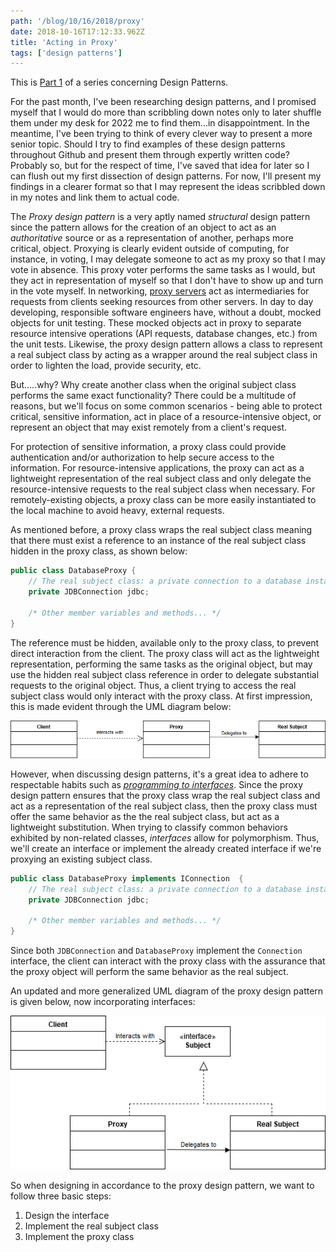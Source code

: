 ```yaml
---
path: '/blog/10/16/2018/proxy'
date: 2018-10-16T17:12:33.962Z
title: 'Acting in Proxy'
tags: ['design patterns']
---
```


This is [Part 1]() of a series concerning Design Patterns.

For the past month, I've been researching design patterns, and I promised myself that I would do more than scribbling down notes only to later shuffle them under my desk for 2022 me to find them...in disappointment. In the meantime, I've been trying to think of every clever way to present a more senior topic. Should I try to find examples of these design patterns throughout Github and present them through expertly written code? Probably so, but for the respect of time, I've saved that idea for later so I can flush out my first dissection of design patterns. For now, I'll present my findings in a clearer format so that I may represent the ideas scribbled down in my notes and link them to actual code.

The _Proxy design pattern_ is a very aptly named _structural_ design pattern since the pattern allows for the creation of an object to act as an _authoritative_ source or as a representation of another, perhaps more critical, object. Proxying is clearly evident outside of computing, for instance, in voting, I may delegate someone to act as my proxy so that I may vote in absence. This proxy voter performs the same tasks as I would, but they act in representation of myself so that I don't have to show up and turn in the vote myself. In networking, [proxy servers](https://en.wikipedia.org/wiki/Proxy_server) act as intermediaries for requests from clients seeking resources from other servers. In day to day developing, responsible software engineers have, without a doubt, mocked objects for unit testing. These mocked objects act in proxy to separate resource intensive operations (API requests, database changes, etc.) from the unit tests. Likewise, the proxy design pattern allows a class to represent a real subject class by acting as a wrapper around the real subject class in order to lighten the load, provide security, etc.

But.....why? Why create another class when the original subject class performs the same exact functionality? There could be a multitude of reasons, but we'll focus on some common scenarios - being able to protect critical, sensitive information, act in place of a resource-intensive object, or represent an object that may exist remotely from a client's request.

For protection of sensitive information, a proxy class could provide authentication and/or authorization to help secure access to the information. For resource-intensive applications, the proxy can act as a lightweight representation of the real subject class and only delegate the resource-intensive requests to the real subject class when necessary. For remotely-existing objects, a proxy class can be more easily instantiated to the local machine to avoid heavy, external requests.

As mentioned before, a proxy class wraps the real subject class meaning that there must exist a reference to an instance of the real subject class hidden in the proxy class, as shown below:

```java
public class DatabaseProxy {
    // The real subject class: a private connection to a database instance
    private JDBConnection jdbc;

    /* Other member variables and methods... */
}
```

The reference must be hidden, available only to the proxy class, to prevent direct interaction from the client. The proxy class will act as the lightweight representation, performing the same tasks as the original object, but may use the hidden real subject class reference in order to delegate substantial requests to the original object. Thus, a client trying to access the real subject class would only interact with the proxy class. At first impression, this is made evident through the UML diagram below:

![Proxy Pattern Iteration 1](https://github.com/oakejp12/Graphics/blob/master/Proxy/ProxyPattern1.png?raw=true)

However, when discussing design patterns, it's a great idea to adhere to respectable habits such as [_programming to interfaces_](https://softwareengineering.stackexchange.com/questions/232359/understanding-programming-to-an-interface). Since the proxy design pattern ensures that the proxy class wrap the real subject class and act as a representation of the real subject class, then the proxy class must offer the same behavior as the the real subject class, but act as a lightweight substitution. When trying to classify common behaviors exhibited by non-related classes, _interfaces_ allow for polymorphism. Thus, we'll create an interface or implement the already created interface if we're proxying an existing subject class.

```java
public class DatabaseProxy implements IConnection  {
    // The real subject class: a private connection to a database instance
    private JDBConnection jdbc;

    /* Other member variables and methods... */
}
```

Since both `JDBConnection` and `DatabaseProxy` implement the `Connection` interface, the client can interact with the proxy class with the assurance that the proxy object will perform the same behavior as the real subject.

An updated and more generalized UML diagram of the proxy design pattern is given below, now incorporating interfaces:

![Proxy Pattern Iteration 2](https://github.com/oakejp12/Graphics/blob/master/Proxy/ProxyPattern2.png?raw=true)

So when designing in accordance to the proxy design pattern, we want to follow three basic steps:

1. Design the interface
2. Implement the real subject class
3. Implement the proxy class
